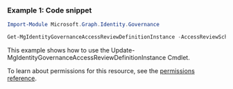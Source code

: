 ### Example 1: Code snippet

```powershellImport-Module Microsoft.Graph.Identity.Governance

Get-MgIdentityGovernanceAccessReviewDefinitionInstance -AccessReviewScheduleDefinitionId $accessReviewScheduleDefinitionId -AccessReviewInstanceId $accessReviewInstanceId
```
This example shows how to use the Update-MgIdentityGovernanceAccessReviewDefinitionInstance Cmdlet.
To learn about permissions for this resource, see the [permissions reference](/graph/permissions-reference).

